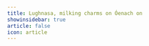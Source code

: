 ```yaml
---
title: Lughnasa, milking charms on Óenach on 
showinsidebar: true 
article: false 
icon: article 
---
```

